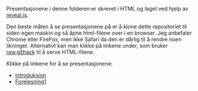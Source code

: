 Presentasjonene i denne folderen er skrevet i HTML og laget ved hjelp av [reveal.js](https://revealjs.com).

Den beste måten å se presentasjonene på er å klone dette repositoriet til siden egen maskin og så åpne html-filene over i en browser. Jeg anbefaler Chrome eller FireFox, men ikke Safari da den er dårlig til å rendre noen likninger. Alternativt kan man klikke på linkene under, som bruker [raw.githack](https://raw.githack.com) til å serve HTML-filene.

Klikke på linkene for å se presentasjonene:

 * [Introduksjon](https://raw.githack.com/mikaem/MEK1100/master/html/introduksjon.html)
 * [Forelesning1](https://raw.githack.com/mikaem/MEK1100/master/html/forelesning1.html)
